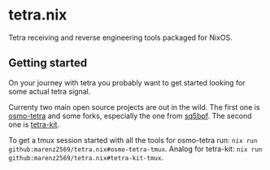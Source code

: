 # tetra.nix

Tetra receiving and reverse engineering tools packaged for NixOS.

## Getting started

On your journey with tetra you probably want to get started looking for some actual tetra signal.

Currenty two main open source projects are out in the wild.
The first one is [osmo-tetra](https://github.com/osmocom/osmo-tetra) and some forks, especially the one from [sq5bpf](https://github.com/sq5bpf/osmo-tetra-sq5bpf).
The second one is [tetra-kit](https://gitlab.com/larryth/tetra-kit).

To get a tmux session started with all the tools for osmo-tetra run: `nix run github:marenz2569/tetra.nix#osmo-tetra-tmux`.
Analog for tetra-kit: `nix run github:marenz2569/tetra.nix#tetra-kit-tmux`.
